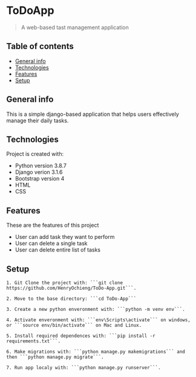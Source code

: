 # ToDoApp
> A web-based tast management application

## Table of contents
* [General info](#general-info)
* [Technologies](#technologies)
* [Features](#features)
* [Setup](#setup)

## General info
This is a simple django-based application that helps users effectively manage their daily tasks.
	
## Technologies
Project is created with:
* Python version 3.8.7
* Django verion 3.1.6
* Bootstrap version 4
* HTML
* CSS

## Features
These are the features of this project
* User can add task they want to perform
* User can delete a single task 
* User can delete entire list of tasks

## Setup

```
1. Git Clone the project with: ```git clone https://github.com/HenryOchieng/ToDo-App.git```.

2. Move to the base directory: ```cd ToDo-App```

3. Create a new python enveronment with: ```python -m venv env```.

4. Activate enveronment with: ```env\Scripts\activate``` on windows, or ```source env/bin/activate``` on Mac and Linux.

5. Install required dependences with: ```pip install -r requirements.txt```.

6. Make migrations with: ```python manage.py makemigrations``` and then ```python manage.py migrate```.

7. Run app localy with: ```python manage.py runserver```.


